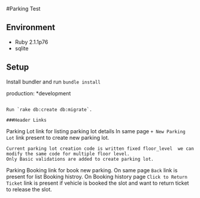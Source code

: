 #Parking Test


## Environment

* Ruby 2.1.1p76
* sqlite

## Setup

Install bundler and run `bundle install`

production: *development
```

Run `rake db:create db:migrate`.

###Header Links

```
Parking Lot link for listing parking lot details
In same page `+ New Parking Lot` link present to create new parking lot.

```
Current parking lot creation code is written fixed floor_level  we can modify the same code for multiple floor level.
Only Basic validations are added to create parking lot.

```
Parking Booking link for book new parking.
On same page `Back` link is present for list Booking histroy.
On Booking history page `Click to Return Ticket` link is present if vehicle is booked the slot and want to return ticket
to release the slot.


